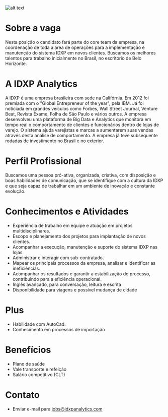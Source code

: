 ![alt text](http://www.idxpanalytics.com/img/logo.png "IDXP Analytics")

# Sobre a vaga
Nesta posição o candidato fará parte do core team da empresa, na coordenação de toda a área de operações para a implementação e manutenção do sistema IDXP em novos clientes. Buscamos os melhores talentos para trabalho inicialmente no Brasil, no escritório de Belo Horizonte.

# A IDXP Analytics
A IDXP é uma empresa brasileira com sede na Califórnia. Em 2012 foi premiada com o "Global Entrepreneur of the year", pela IBM. Já foi noticiada em grandes veículos como Forbes, Wall Street Journal, Venture Beat, Revista Exame, Folha de São Paulo e vários outros.
A empresa desenvolveu uma plataforma de Big Data e Analytics que monitora em tempo real o comportamento de clientes e funcionários dentro de lojas de varejo. O sistema ajuda varejistas e marcas a aumentarem suas vendas através desta análise de comportamento.
A empresa já teve subsequente rodadas de investimento no Brasil e no exterior.

# Perfil Profissional
Buscamos uma pessoa pró-ativa, organizada, criativa, com disposição e boas habilidades de comunicação, que se identifique com a cultura da IDXP e que seja capaz de trabalhar em um ambiente de inovação e constante evolução.

# Conhecimentos e Atividades
- Experiência de trabalho em equipe e atuação em projetos multidisciplinares.
- Escopo e planejamento dos projetos para implantação de novos clientes.
- Acompanhar a execução, manutenção e suporte do sistema IDXP nas lojas.
- Administrar e interagir com sub-contratado.
- Mapear os principais processos da empresa, analisar e identificar as ineficiências.
- Acompanhar os resultados e garantir a estabilização do processo, contribuindo para a eficiência operacional.
- Inglês avançado, para conversação, leitura e escrita 
- Disponibilidade para viagens e possível mudança de cidade 

# Plus
- Habilidade com AutoCad.
- Conhecimento em processos de importação

# Benefícios
- Plano de saúde
- Vale transporte e refeição
- Salário competitivo (CLT)

# Contato
- Enviar e-mail para jobs@idxpanalytics.com
